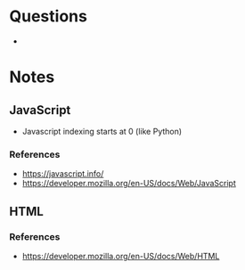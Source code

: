 # Questions

- 

# Notes


## JavaScript

- Javascript indexing starts at 0 (like Python)

### References
- https://javascript.info/
- https://developer.mozilla.org/en-US/docs/Web/JavaScript





## HTML

### References
- https://developer.mozilla.org/en-US/docs/Web/HTML